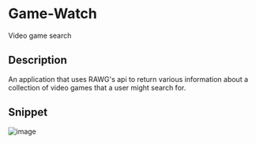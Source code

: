 # Game-Watch

Video game search

## Description

An application that uses RAWG's api to return various information about a collection of video games that a user might search for.

## Snippet

![image](https://user-images.githubusercontent.com/73912705/133551587-a5214654-04aa-4805-b4ea-e6006d2d7e9a.png)
